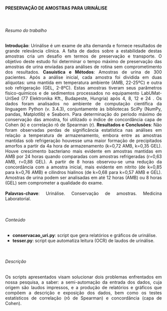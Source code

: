 <html>
<body>

<h4>PRESERVAÇÃO DE AMOSTRAS PARA URINÁLISE</h4>

<br><h6>Resumo do trabalho</h6>
<p align = "justify">
<b>Introdução</b>: Urinálise é um exame de alta demanda e fornece resultados de grande relevância clínica. A falta de dados sobre a estabilidade destas amostras cria um desafio em termos de preservação e transporte. O objetivo deste estudo foi determinar o tempo máximo de preservação das amostras de urina enviadas para análises de rotina sem comprometimento dos resultados. <b>Casuística e Métodos</b>: Amostras de urina de 300 pacientes. Após a análise inicial, cada amostra foi dividida em duas alíquotas: uma mantida em temperatura ambiente (AMB, 22-25ºC) e outra sob refrigeração (GEL, 2-8ºC). Estas amostras tiveram seus parâmetros físico-químicos e de sedimentos processados no equipamento LabUMat-UriSed (77 Elektronika Kft., Budapeste, Hungria) após 4, 8, 12 e 24 . Os dados foram analisados no ambiente de computação científica da linguagem Python (v. 3.4.3), conjuntamente às bibliotecas SciPy (NumPy, pandas, Matplotlib) e Seaborn. Para determinação do período máximo de conservação das amostra, foi utilizado o índice de concordância capa de Cohen (k) e correlação rô de Spearman (r). <b>Resultados e Conclusões</b>: Não foram observadas perdas de significância estatística nas análises em relação a temperatura de armazenamento, embora entre as amostras mantidas sob refrigeração houvesse uma maior formação de precipitados amorfos a partir da 4a hora de armazenamento (k=0,72 AMB, k=0,35 GEL). Houve crescimento bacteriano mais evidente em amostras mantidas em AMB por 24 horas quando comparadas com amostras refrigeradas (r=0,63 AMB, r=0,88 GEL). A partir de 8 horas observou-se uma redução da concordância com a amostra inicial, mais evidente em nitrito (de k=0,85 para k=0,76 AMB) e cilindros hialinos (de k=0,68 para k=0,57 AMB e GEL). Amostras de urina podem ser analisadas em até 12 horas (AMB) ou 8 horas (GEL) sem comprometer a qualidade do exame.
<br><br>
<b>Palavras-chave</b>: Urinálise. Conservação de amostras. Medicina Laboratorial.
</p><br>


<h6>Conteúdo</h6>
<p>
<ul type="square">
<li><b>conservacao_uri.py</b>: script que gera relatórios e gráficos de urinálise.</li>
<li><b>tesser.py</b>: script que automatiza leitura (OCR) de laudos de urinálise.</li>
</ul>
</p><br>

<h6>Descrição</h6>
<p align = "justify">
Os scripts apresentados visam solucionar dois problemas enfrentados em nossa pesquisa, a saber: a semi-automação da entrada dos dados, cuja origem são laudos impressos, e a produção de relatórios e gráficos que compõem a descrição e exposição dos dados, bem como os testes estatísticos de correlação (rô de Spearman) e concordância (capa de Cohen).<br>
</p>

</body>
</html>
